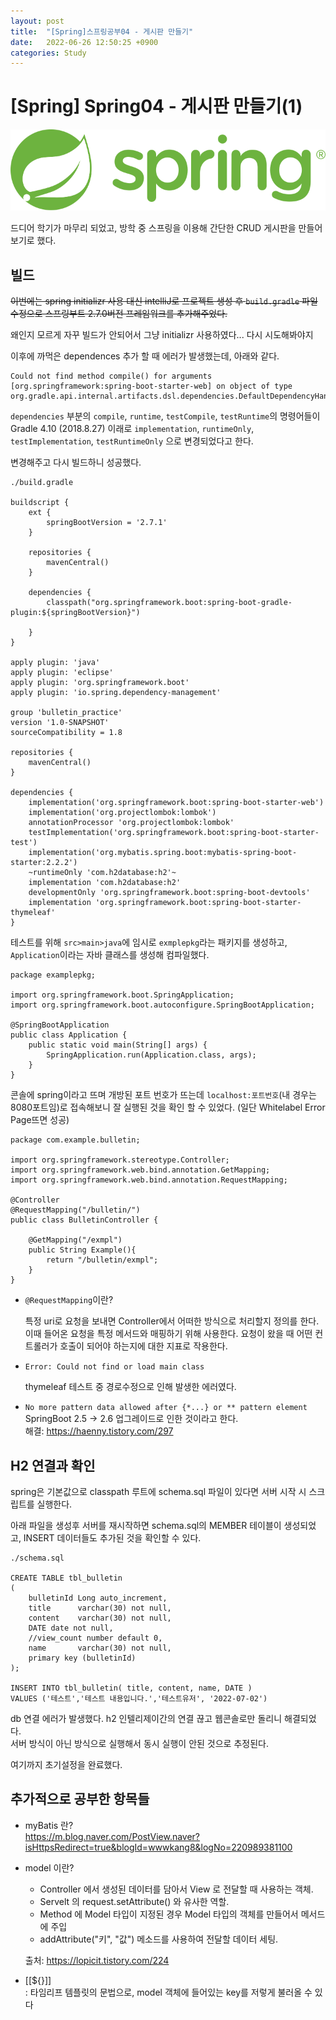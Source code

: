 ```yaml
---
layout: post
title:  "[Spring]스프링공부04 - 게시판 만들기"
date:   2022-06-26 12:50:25 +0900
categories: Study
---
```


# [Spring] Spring04 - 게시판 만들기(1)

<img src='/assets/img/docs/springlogo.svg' />  

드디어 학기가 마무리 되었고, 방학 중 스프링을 이용해 간단한 CRUD 게시판을 만들어보기로 했다.

## 빌드

~~이번에는 spring initializr 사용 대신 intelliJ로 프로젝트 생성 후 `build.gradle` 파일 수정으로 스프링부트 2.7.0버전 프레임워크를 추가해주었다.~~  

왜인지 모르게 자꾸 빌드가 안되어서 그냥 initializr 사용하였다... 다시 시도해봐야지

이후에 까먹은 dependences 추가 할 때 에러가 발생했는데, 아래와 같다.

``` 
Could not find method compile() for arguments [org.springframework:spring-boot-starter-web] on object of type org.gradle.api.internal.artifacts.dsl.dependencies.DefaultDependencyHandler.
```  

`dependencies` 부분의 `compile`, `runtime`, `testCompile`, `testRuntime`의 명령어들이 Gradle 4.10 (2018.8.27) 이래로 `implementation`, `runtimeOnly`, `testImplementation`, `testRuntimeOnly` 으로 변경되었다고 한다.   

변경해주고 다시 빌드하니 성공했다.


```
./build.gradle

buildscript {
    ext {
        springBootVersion = '2.7.1'
    }

    repositories {
        mavenCentral()
    }

    dependencies {
        classpath("org.springframework.boot:spring-boot-gradle-plugin:${springBootVersion}")

    }
}

apply plugin: 'java'
apply plugin: 'eclipse'
apply plugin: 'org.springframework.boot'
apply plugin: 'io.spring.dependency-management'

group 'bulletin_practice'
version '1.0-SNAPSHOT'
sourceCompatibility = 1.8

repositories {
    mavenCentral()
}

dependencies {
    implementation('org.springframework.boot:spring-boot-starter-web')
    implementation('org.projectlombok:lombok')
    annotationProcessor 'org.projectlombok:lombok'
    testImplementation('org.springframework.boot:spring-boot-starter-test')
    implementation('org.mybatis.spring.boot:mybatis-spring-boot-starter:2.2.2')
    ~runtimeOnly 'com.h2database:h2'~
    implementation 'com.h2database:h2'
    developmentOnly 'org.springframework.boot:spring-boot-devtools'
    implementation 'org.springframework.boot:spring-boot-starter-thymeleaf'
}
```

테스트를 위해 `src>main>java`에 임시로 `exmplepkg`라는 패키지를 생성하고, `Application`이라는 자바 클래스를 생성해 컴파일했다.
```
package examplepkg;

import org.springframework.boot.SpringApplication;
import org.springframework.boot.autoconfigure.SpringBootApplication;

@SpringBootApplication
public class Application {
    public static void main(String[] args) {
        SpringApplication.run(Application.class, args);
    }
}
```
콘솔에 spring이라고 뜨며 개방된 포트 번호가 뜨는데 `localhost:포트번호`(내 경우는 8080포트임)로 접속해보니 잘 실행된 것을 확인 할 수 있었다. (일단 Whitelabel Error Page뜨면 성공)  

```
package com.example.bulletin;

import org.springframework.stereotype.Controller;
import org.springframework.web.bind.annotation.GetMapping;
import org.springframework.web.bind.annotation.RequestMapping;

@Controller
@RequestMapping("/bulletin/")
public class BulletinController {

	@GetMapping("/exmpl")
	public String Example(){
		return "/bulletin/exmpl";
	}
}
```

- `@RequestMapping`이란?

    특정 uri로 요청을 보내면 Controller에서 어떠한 방식으로 처리할지 정의를 한다.
    이때 들어온 요청을 특정 메서드와 매핑하기 위해 사용한다.
    요청이 왔을 때 어떤 컨트롤러가 호출이 되어야 하는지에 대한 지표로 작용한다.

- `Error: Could not find or load main class` 

    thymeleaf 테스트 중 경로수정으로 인해 발생한 에러였다.

-  `No more pattern data allowed after {*...} or ** pattern element`
    SpringBoot 2.5 → 2.6 업그레이드로 인한 것이라고 한다.  
    해결: https://haenny.tistory.com/297

## H2 연결과 확인

spring은 기본값으로 classpath 루트에 schema.sql 파일이 있다면 서버 시작 시 스크립트를 실행한다.  

아래 파일을 생성후 서버를 재시작하면 schema.sql의 MEMBER 테이블이 생성되었고, INSERT 데이터들도 추가된 것을 확인할 수 있다.
```
./schema.sql

CREATE TABLE tbl_bulletin
(
    bulletinId Long auto_increment,
    title      varchar(30) not null,
    content    varchar(30) not null,
    DATE date not null,
    //view_count number default 0,
    name       varchar(30) not null,
    primary key (bulletinId)
);

INSERT INTO tbl_bulletin( title, content, name, DATE )
VALUES ('테스트','테스트 내용입니다.','테스트유저', '2022-07-02')
```
db 연결 에러가 발생했다. h2 인텔리제이간의 연결 끊고 웹콘솔로만 돌리니 해결되었다.  
서버 방식이 아닌 방식으로 실행해서 동시 실행이 안된 것으로 추정된다.

여기까지 초기설정을 완료했다.


## 추가적으로 공부한 항목들

- myBatis 란?  
https://m.blog.naver.com/PostView.naver?isHttpsRedirect=true&blogId=wwwkang8&logNo=220989381100

- model 이란?
    - Controller 에서 생성된 데이터를 담아서 View 로 전달할 때 사용하는 객체.
    - Servelt 의 request.setAttribute() 와 유사한 역할.
    - Method 에 Model 타입이 지정된 경우 Model 타입의 객체를 만들어서 메서드에 주입
    - addAttribute("키", "값") 메소드를 사용하여 전달할 데이터 세팅.

    출처: https://lopicit.tistory.com/224 

- [[${}]]  
 : 타임리프 템플릿의 문법으로, model 객체에 들어있는 key를 저렇게 불러올 수 있다

